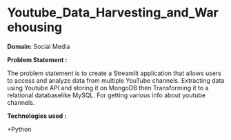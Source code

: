 # Youtube_Data_Harvesting_and_Warehousing

**Domain:** Social Media

**Problem Statement :**

The problem statement is to create a Streamlit application that allows users to access and analyze data from multiple YouTube channels. Extracting data using Youtube API and storing it on MongoDB then Transforming it to a relational databaselike MySQL. For getting various info about youtube channels.

**Technologies used :**

+Python

